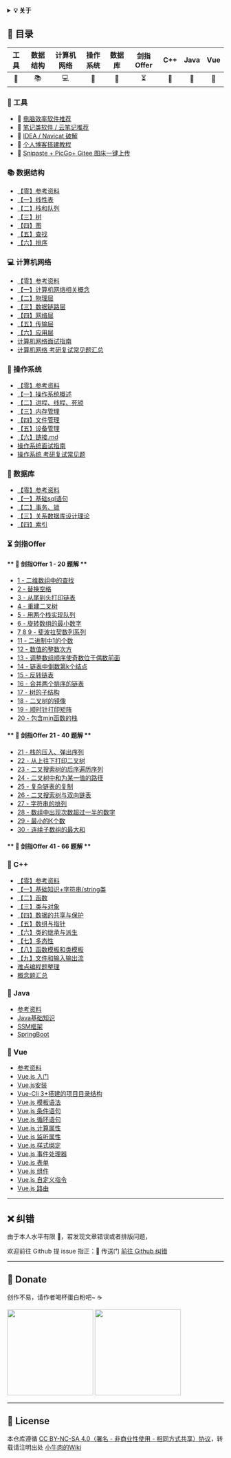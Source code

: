 <details>

**<summary>💡 关于</summary>**

- ⚡ **如果 Github 加载太慢的话可以使用 Gitee**，在线阅读地址 [https://veal98.gitee.io/cs-wiki](https://veal98.gitee.io/cs-wiki)

- 📄 **保存为 PDF 方式** ：使用 Chrome 浏览器打开该页面，收起目录栏，鼠标右键 - 打印 - 选择目标打印机 - 另存为PDF - 保存

- 🙏 由于本人水平有限，仓库中的知识点来自本人原创、视频、书籍、博客等，非原创均已标明出处（或在参考资料中列出），如有遗漏，请 issue 提出。

---

</details>


## 📑 目录

| 工具 | 数据结构 | 计算机网络 | 操作系统 | 数据库 | 剑指Offer | C++  | Java | Vue  |
| :------: | :------: | :--------: | :------: | :----: | :-------: | :--: | :--: | :--: |
|    🔨     |    📚     |     💻      |    📜     |   📘    |     ⏳     |  🍎   |  🍵   |  🎉   |


### 🔨 工具
- 📌 [电脑效率软件推荐](工具/电脑效率软件推荐.md)
- 📖 [笔记类软件 / 云笔记推荐](工具/笔记类软件+云笔记推荐.md)
- 🔑 [IDEA / Navicat 破解](工具/IDEA+Navicat破解.md)
- 🔮 [个人博客搭建教程](工具/个人博客搭建教程.md)
- 💊 [Snipaste + PicGo+ Gitee 图床一键上传](工具/图床一键上传.md)

### 📚 数据结构
- [【零】参考资料](数据结构/参考资料.md)
- [【一】线性表](数据结构/【一】线性表.md)
- [【二】栈和队列](数据结构/【二】栈和队列.md)
- [【三】树](数据结构/【三】树.md)
- [【四】图](数据结构/【四】图.md)
- [【五】查找](数据结构/【五】查找.md)
- [【六】排序](数据结构/【六】排序.md)


### 💻 计算机网络
- [【零】参考资料](计算机网络/参考资料.md)
- [【一】计算机网络相关概念](计算机网络/【一】计算机网络相关概念.md)
- [【二】物理层](计算机网络/【二】物理层.md)
- [【三】数据链路层](计算机网络/【三】数据链路层.md)
- [【四】网络层](计算机网络/【四】网络层.md)
- [【五】传输层](计算机网络/【五】传输层.md)
- [【六】应用层](计算机网络/【六】应用层.md)
- [计算机网络面试指南](计算机网络/面试指南.md)
- [计算机网络 考研复试常见题汇总](计算机网络/考研复试常见题.md)

### 📜 操作系统
- [【零】参考资料](操作系统/参考资料.md)
- [【一】操作系统概述](操作系统/【一】操作系统概述.md)
- [【二】进程、线程、死锁](操作系统/【二】进程、线程、死锁.md)
- [【三】内存管理](操作系统/【三】内存管理.md)
- [【四】文件管理](操作系统/【四】文件管理.md)
- [【五】设备管理](操作系统/【五】设备管理.md)
- [【六】链接.md](操作系统/【六】链接.md.md)
- [操作系统面试指南](操作系统/面试指南.md)
- [操作系统 考研复试常见题](操作系统/考研复试常见题.md)


### 📘 数据库
- [【零】参考资料](数据库/参考资料.md)
- [【一】基础sql语句](数据库/【一】基础sql语句.md)
- [【二】事务、锁](数据库/【二】事务、锁.md)
- [【三】关系数据库设计理论](数据库/【三】关系数据库设计理论.md)
- [【四】索引](数据库/【四】索引.md)




### ⏳ 剑指Offer

<!-- tabs:start -->

#### ** 🚩 剑指Offer 1 - 20 题解 **

- [1 - 二维数组中的查找](剑指Offer/1.md)
- [2 - 替换空格](剑指Offer/2.md)
- [3 - 从尾到头打印链表](剑指Offer/3.md)
- [4 - 重建二叉树](剑指Offer/4.md)
- [5 - 用两个栈实现队列](剑指Offer/5.md)
- [6 - 旋转数组的最小数字](剑指Offer/6.md)
- [7 8 9 - 斐波拉契数列系列](剑指Offer/789.md)
- [11 - 二进制中1的个数](剑指Offer/11.md)
- [12 - 数值的整数次方](剑指Offer/12.md)
- [13 - 调整数组顺序使奇数位于偶数前面]()
- [14 - 链表中倒数第k个结点]()
- [15 - 反转链表]()
- [16 - 合并两个排序的链表]()
- [17 - 树的子结构]()
- [18 - 二叉树的镜像]()
- [19 - 顺时针打印矩阵]()
- [20 - 包含min函数的栈]()


#### ** 💌 剑指Offer 21 - 40 题解 **

- [21 - 栈的压入、弹出序列]()
- [22 - 从上往下打印二叉树]()
- [23 - 二叉搜索树的后序遍历序列]()
- [24 - 二叉树中和为某一值的路径]()
- [25 - 复杂链表的复制](剑指Offer/25.md)
- [26 - 二叉搜索树与双向链表](剑指Offer/26.md)
- [27 - 字符串的排列](剑指Offer/27.md)
- [28 - 数组中出现次数超过一半的数字](剑指Offer/28.md)
- [29 - 最小的K个数](剑指Offer/29.md)
- [30 - 连续子数组的最大和](剑指Offer/30.md)

#### ** 🎏 剑指Offer 41 - 66 题解 **


<!-- tabs:end -->


### 🍎 C++
- [【零】参考资料](C++/参考资料.md)
- [【一】基础知识+字符串/string类](C++/1.基础知识+字符串/string类.md)
- [【二】函数](C++/2.函数.md)
- [【三】类与对象](C++/3.类与对象.md)
- [【四】数据的共享与保护](C++/4.数据的共享与保护.md)
- [【五】数组与指针](C++/5.数组与指针.md)
- [【六】类的继承与派生](C++/6.类的继承与派生.md)
- [【七】多态性](C++/7.多态性.md)
- [【八】函数模板和类模板](C++/8.函数模板和类模板.md)
- [【九】文件和输入输出流](C++/9.文件和输入输出流.md)
- [难点编程题整理](C++/难点编程题整理.md)
- [概念题汇总](C++/概念题汇总.md)

### 🍵 Java

- [参考资料](Java/参考资料.md)
- [Java基础知识]()
- [SSM框架](Java/SSM-Index.md)
- [SpringBoot]()

### 🎉 Vue
- [参考资料](Vue/参考资料.md)
- [Vue.js 入门](Vue/1.入门.md)
- [Vue.js安装](Vue/2.安装.md)
- [Vue-Cli 3+搭建的项目目录结构](Vue/3.目录结构.md)
- [Vue.js 模板语法](Vue/4.模板语法.md)
- [Vue.js 条件语句](Vue/5.条件语句.md)
- [Vue.js 循环语句](Vue/6.循环语句.md)
- [Vue.js 计算属性](Vue/7.计算属性.md)
- [Vue.js 监听属性](Vue/8.监听属性.md)
- [Vue.js 样式绑定](Vue/9.样式绑定.md)
- [Vue.js 事件处理器](Vue/10.事件处理器.md)
- [Vue.js 表单](Vue/11.表单.md)
- [Vue.js 组件](Vue/12.组件.md)
- [Vue.js 自定义指令](Vue/13.自定义指令.md)
- [Vue.js 路由](Vue/14.路由.md)

---

## ❌ 纠错
由于本人水平有限 🙋，若发现文章错误或者排版问题，

欢迎前往 Github 提 issue 指正：🚪 传送门  [前往 Github 纠错](https://github.com/Veal98/CS-Wiki/issues)

---

## 🎁 Donate
创作不易，请作者喝杯蛋白粉吧~ ☕<br>

<img src = "https://img-blog.csdnimg.cn/20200411153503610.jpg" width = "200px"/> <img src = "https://img-blog.csdnimg.cn/20200411153602406.jpg" width = "200px"/>

---

## 👮 License
本仓库遵循 [CC BY-NC-SA 4.0（署名 - 非商业性使用 - 相同方式共享）协议](https://www.shiyanlou.com/library/interview-c++/LICENSE)，转载请注明出处 [小牛肉的Wiki](https://veal98.github.io/CS-Wiki/#/)


